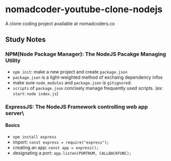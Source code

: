 # nomadcoder-youtube-clone-nodejs
A clone coding project available at nomadcoders.co

## Study Notes

### NPM(Node Package Manager): The NodeJS Pacakge Managing Utility
- `npm init`: make a new project and create `package.json`
- `package.json` is a light-weighted method of exchaing dependency infos
- make sure `node_modules` and `package.json` is `gitignore`d.
- `scripts` of `package.json` concisely manage frequently used scripts. (ex: `start`: `node index.js`)

### ExpressJS: The NodeJS Framework controlling web app server\
#### Basics
- `npm install express`
- import: `const express = require("express");`
- creating an app: `const app = express();`
- designating a port: `app.listen(PORTNUM, CALLBACKFUNC);`
